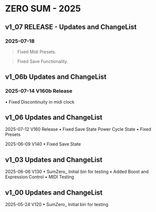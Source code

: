 # ZERO SUM - 2025

## v1_07 RELEASE - Updates and ChangeList
### 2025-07-18
> Fixed Midi Presets.

> Fixed Save Functionality.

## v1_06b Updates and ChangeList

### 2025-07-14 V160b  Release
• Fixed Discontinuity in midi clock

## v1_06 Updates and ChangeList

2025-07-12 V160  Release
• Fixed Save State Power Cycle State
• Fixed Presets

2025-06-09 V140
• Fixed Save State


## v1_03 Updates and ChangeList

2025-06-06 V130
• SumZero_ Initial bin for testing 
• Added Boost and Expression Control
• MIDI Testing


## v1_00 Updates and ChangeList

2025-05-24 V120
• SumZero_ Initial bin for testing

